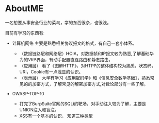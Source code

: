 # AboutME

一名想要从事安全行业的菜鸟，学的东西很杂，也很浅。

目前有学习的东西有:

- 计算机网络 主要是熟悉相关协议报文的格式，有自己一套小体系。
  - （数据链路层和网络层）HCIA，对数据帧和IP报文较为熟悉,了解基础华为的VRP界面，有动手配置直连路由和静态路由。
  - （应用层） 看了《图解HTTP》，对HTPP的整体结构较为熟悉，状态码，URI，Cookie有一点浅显的认识。
  - （表示层） 大学有学习《应用密码学》和《信息安全数学基础》，熟悉常见的的加密方式，了解常见的解密加密方式,对数论部分有一些了解。

- OWASP-TOP-10
  - 打完了BurpSuite官网的SQLi的靶场，对手动注入较为了解，主要是UNION注入和盲注。
  - XSS有一个基本的认识， 知道三种类型
